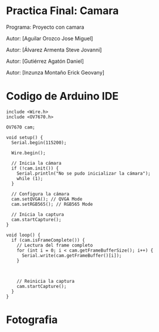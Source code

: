 # Practica Final: Camara

 Programa: Proyecto con camara 
 
  Autor: [Aguilar Orozco Jose Miguel]
  
Autor: [Álvarez Armenta Steve Jovanni]

Autor: [Gutiérrez Agatón Daniel]

Autor: [Inzunza Montaño Erick Geovany]

# Codigo de Arduino IDE
```
include <Wire.h>
include <OV7670.h>

OV7670 cam;

void setup() {
  Serial.begin(115200);
  
  Wire.begin();
  
  // Inicia la cámara
  if (!cam.init()) {
    Serial.println("No se pudo inicializar la cámara");
    while (1);
  }

  // Configura la cámara
  cam.setQVGA(); // QVGA Mode
  cam.setRGB565(); // RGB565 Mode
  
  // Inicia la captura
  cam.startCapture();
}

void loop() {
  if (cam.isFrameComplete()) {
    // Lectura del frame completo
    for (int i = 0; i < cam.getFrameBufferSize(); i++) {
      Serial.write(cam.getFrameBuffer()[i]);
    }


    
    // Reinicia la captura
    cam.startCapture();
  }
}
```
# Fotografia


